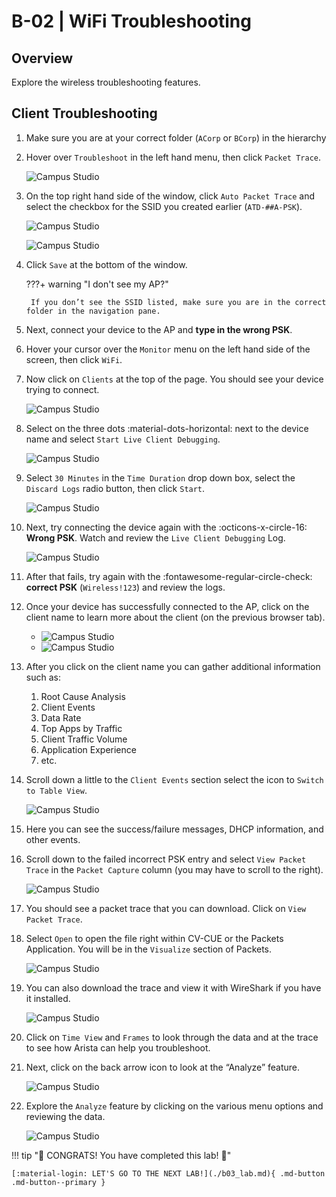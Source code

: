 
# B-02 | WiFi Troubleshooting

## Overview

Explore the wireless troubleshooting features.

## Client Troubleshooting

1. Make sure you are at your correct folder (`ACorp`  or `BCorp`) in the hierarchy
2. Hover over `Troubleshoot` in the left hand menu, then click `Packet Trace`.

    ![Campus Studio](./assets/images/b01/tshoot/01_tshoot.png)

3. On the top right hand side of the window, click `Auto Packet Trace` and select the checkbox for the SSID you created earlier (`ATD-##A-PSK`).

    ![Campus Studio](./assets/images/b01/tshoot/02_tshoot.png)

    ![Campus Studio](./assets/images/b01/tshoot/03_tshoot.png)

4. Click `Save` at the bottom of the window.

    ???+ warning "I don't see my AP?"

        If you don’t see the SSID listed, make sure you are in the correct folder in the navigation pane.

5. Next, connect your device to the AP and **type in the wrong PSK**.
6. Hover your cursor over the `Monitor` menu on the left hand side of the screen, then click `WiFi`.
7. Now click on `Clients` at the top of the page. You should see your device trying to connect.

    ![Campus Studio](./assets/images/b01/tshoot/04_tshoot.png)

8. Select on the three dots :material-dots-horizontal: next to the device name and select `Start Live Client Debugging`.

    ![Campus Studio](./assets/images/b01/tshoot/05_tshoot.png)

9. Select `30 Minutes` in the `Time Duration` drop down box, select the `Discard Logs` radio button, then click `Start`.

    ![Campus Studio](./assets/images/b01/tshoot/06_tshoot.png)

10. Next, try connecting the device again with the :octicons-x-circle-16: **Wrong PSK**. Watch and review the `Live Client Debugging` Log.

    ![Campus Studio](./assets/images/b01/tshoot/06_tshoot.png)

11. After that fails, try again with the :fontawesome-regular-circle-check: **correct PSK** (`Wireless!123`) and review the logs.
12. Once your device has successfully connected to the AP, click on the client name to learn more about the client (on the previous browser tab).

    <div class="grid cards" markdown>

    - ![Campus Studio](./assets/images/b01/tshoot/07_tshoot.png)
    - ![Campus Studio](./assets/images/b01/tshoot/08_tshoot.png)

    </div>

13. After you click on the client name you can gather additional information such as:
    1. Root Cause Analysis
    2. Client Events
    3. Data Rate
    4. Top Apps by Traffic
    5. Client Traffic Volume
    6. Application Experience
    7. etc.
14. Scroll down a little to the `Client Events` section select the icon to `Switch to Table View`.

    ![Campus Studio](./assets/images/b01/tshoot/09_tshoot.png)

15. Here you can see the success/failure messages, DHCP information, and other events.
16. Scroll down to the failed incorrect PSK entry and select `View Packet Trace` in the `Packet Capture` column (you may have to scroll to the right).

    ![Campus Studio](./assets/images/b01/tshoot/10_tshoot.png)

17. You should see a packet trace that you can download. Click on `View Packet Trace`.
18. Select `Open` to open the file right within CV-CUE or the Packets Application. You will be in the `Visualize` section of Packets.

    ![Campus Studio](./assets/images/b01/tshoot/10_tshoot.png)

19. You can also download the trace and view it with WireShark if you have it installed.

    ![Campus Studio](./assets/images/b01/tshoot/11_tshoot.png)

20. Click on `Time View` and `Frames` to look through the data and at the trace to see how Arista can help you troubleshoot.
21. Next, click on the back arrow icon to look at the “Analyze” feature.

    ![Campus Studio](./assets/images/b01/tshoot/12_tshoot.png)

22. Explore the `Analyze` feature by clicking on the various menu options and reviewing the data.

    ![Campus Studio](./assets/images/b01/tshoot/13_tshoot.png)

!!! tip "🎉 CONGRATS! You have completed this lab! 🎉"

    [:material-login: LET'S GO TO THE NEXT LAB!](./b03_lab.md){ .md-button .md-button--primary }

